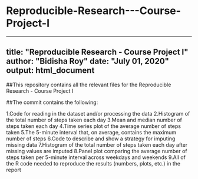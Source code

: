 # Reproducible-Research---Course-Project-I

---
title: "Reproducible Research - Course Project I"
author: "Bidisha Roy"
date: "July 01, 2020"
output: html_document
---

##This repository contains all the relevant files for the Reproducible Research - Course Project I

##The commit contains the following:

1.Code for reading in the dataset and/or processing the data
2.Histogram of the total number of steps taken each day
3.Mean and median number of steps taken each day
4.Time series plot of the average number of steps taken
5.The 5-minute interval that, on average, contains the maximum number of steps
6.Code to describe and show a strategy for imputing missing data
7.Histogram of the total number of steps taken each day after missing values are imputed
8.Panel plot comparing the average number of steps taken per 5-minute interval across weekdays and weekends
9.All of the R code needed to reproduce the results (numbers, plots, etc.) in the report
